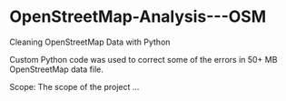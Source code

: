 # OpenStreetMap-Analysis---OSM
Cleaning OpenStreetMap Data with Python

Custom Python code was used to correct some of the errors in 50+ MB OpenStreetMap data file. 

Scope: The scope of the project ...




